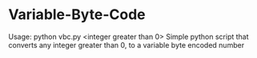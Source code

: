 # Variable-Byte-Code
Usage: python vbc.py <integer greater than 0>
Simple python script that converts any integer greater than 0, to a variable byte encoded number
